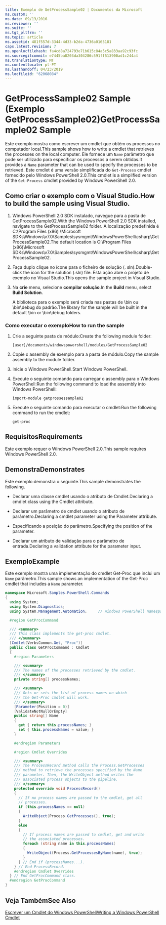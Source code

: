 ```yaml
---
title: Exemplo de GetProcessSample02 | Documentos da Microsoft
ms.custom: ''
ms.date: 09/13/2016
ms.reviewer: ''
ms.suite: ''
ms.tgt_pltfrm: ''
ms.topic: article
ms.assetid: 481f557d-3344-4d33-b2da-4736a0165181
caps.latest.revision: 7
ms.openlocfilehash: fa4cd8a724793e71b615c84a5c5a833aa92c93fc
ms.sourcegitcommit: e7445ba8203da304286c591ff513900ad1c244a4
ms.translationtype: MT
ms.contentlocale: pt-PT
ms.lasthandoff: 04/23/2019
ms.locfileid: "62068084"
---
```

# <a name="getprocesssample02-sample"></a><span data-ttu-id="a066b-102">GetProcessSample02 Sample (Exemplo GetProcessSample02)</span><span class="sxs-lookup"><span data-stu-id="a066b-102">GetProcessSample02 Sample</span></span>

<span data-ttu-id="a066b-103">Este exemplo mostra como escrever um cmdlet que obtém os processos no computador local.</span><span class="sxs-lookup"><span data-stu-id="a066b-103">This sample shows how to write a cmdlet that retrieves the processes on the local computer.</span></span> <span data-ttu-id="a066b-104">Ele fornece um `Name` parâmetro que pode ser utilizado para especificar os processos a serem obtidas.</span><span class="sxs-lookup"><span data-stu-id="a066b-104">It provides a `Name` parameter that can be used to specify the processes to be retrieved.</span></span> <span data-ttu-id="a066b-105">Este cmdlet é uma versão simplificada do `Get-Process` cmdlet fornecido pelo Windows PowerShell 2.0.</span><span class="sxs-lookup"><span data-stu-id="a066b-105">This cmdlet is a simplified version of the `Get-Process` cmdlet provided by Windows PowerShell 2.0.</span></span>

## <a name="how-to-build-the-sample-using-visual-studio"></a><span data-ttu-id="a066b-106">Como criar o exemplo com o Visual Studio.</span><span class="sxs-lookup"><span data-stu-id="a066b-106">How to build the sample using Visual Studio.</span></span>

1. <span data-ttu-id="a066b-107">Windows PowerShell 2.0 SDK instalado, navegue para a pasta de GetProcessSample02.</span><span class="sxs-lookup"><span data-stu-id="a066b-107">With the Windows PowerShell 2.0 SDK installed, navigate to the GetProcessSample02 folder.</span></span> <span data-ttu-id="a066b-108">A localização predefinida é C:\Program Files (x86) \Microsoft SDKs\Windows\v7.0\Samples\sysmgmt\WindowsPowerShell\csharp\GetProcessSample02.</span><span class="sxs-lookup"><span data-stu-id="a066b-108">The default location is C:\Program Files (x86)\Microsoft SDKs\Windows\v7.0\Samples\sysmgmt\WindowsPowerShell\csharp\GetProcessSample02.</span></span>

2. <span data-ttu-id="a066b-109">Faça duplo clique no ícone para o ficheiro de solução (. sln).</span><span class="sxs-lookup"><span data-stu-id="a066b-109">Double-click the icon for the solution (.sln) file.</span></span> <span data-ttu-id="a066b-110">Esta ação abre o projeto de exemplo no Visual Studio.</span><span class="sxs-lookup"><span data-stu-id="a066b-110">This opens the sample project in Visual Studio.</span></span>

3. <span data-ttu-id="a066b-111">Na **crie** menu, selecione **compilar solução**.</span><span class="sxs-lookup"><span data-stu-id="a066b-111">In the **Build** menu, select **Build Solution**.</span></span>

    <span data-ttu-id="a066b-112">A biblioteca para o exemplo será criada nas pastas de \bin ou \bin\debug do padrão.</span><span class="sxs-lookup"><span data-stu-id="a066b-112">The library for the sample will be built in the default \bin or \bin\debug folders.</span></span>

### <a name="how-to-run-the-sample"></a><span data-ttu-id="a066b-113">Como executar o exemplo</span><span class="sxs-lookup"><span data-stu-id="a066b-113">How to run the sample</span></span>

1. <span data-ttu-id="a066b-114">Crie a seguinte pasta de módulo:</span><span class="sxs-lookup"><span data-stu-id="a066b-114">Create the following module folder:</span></span>

    `[user]/documents/windowspowershell/modules/GetProcessSample02`

2. <span data-ttu-id="a066b-115">Copie o assembly de exemplo para a pasta de módulo.</span><span class="sxs-lookup"><span data-stu-id="a066b-115">Copy the sample assembly to the module folder.</span></span>

3. <span data-ttu-id="a066b-116">Inicie o Windows PowerShell.</span><span class="sxs-lookup"><span data-stu-id="a066b-116">Start Windows PowerShell.</span></span>

4. <span data-ttu-id="a066b-117">Execute o seguinte comando para carregar o assembly para o Windows PowerShell:</span><span class="sxs-lookup"><span data-stu-id="a066b-117">Run the following command to load the assembly into Windows PowerShell:</span></span>

    `import-module getprossessample02`

5. <span data-ttu-id="a066b-118">Execute o seguinte comando para executar o cmdlet:</span><span class="sxs-lookup"><span data-stu-id="a066b-118">Run the following command to run the cmdlet:</span></span>

    `get-proc`

## <a name="requirements"></a><span data-ttu-id="a066b-119">Requisitos</span><span class="sxs-lookup"><span data-stu-id="a066b-119">Requirements</span></span>

<span data-ttu-id="a066b-120">Este exemplo requer o Windows PowerShell 2.0.</span><span class="sxs-lookup"><span data-stu-id="a066b-120">This sample requires Windows PowerShell 2.0.</span></span>

## <a name="demonstrates"></a><span data-ttu-id="a066b-121">Demonstra</span><span class="sxs-lookup"><span data-stu-id="a066b-121">Demonstrates</span></span>

<span data-ttu-id="a066b-122">Este exemplo demonstra o seguinte.</span><span class="sxs-lookup"><span data-stu-id="a066b-122">This sample demonstrates the following.</span></span>

- <span data-ttu-id="a066b-123">Declarar uma classe cmdlet usando o atributo de Cmdlet.</span><span class="sxs-lookup"><span data-stu-id="a066b-123">Declaring a cmdlet class using the Cmdlet attribute.</span></span>

- <span data-ttu-id="a066b-124">Declarar um parâmetro de cmdlet usando o atributo de parâmetro.</span><span class="sxs-lookup"><span data-stu-id="a066b-124">Declaring a cmdlet parameter using the Parameter attribute.</span></span>

- <span data-ttu-id="a066b-125">Especificando a posição do parâmetro.</span><span class="sxs-lookup"><span data-stu-id="a066b-125">Specifying the position of the parameter.</span></span>

- <span data-ttu-id="a066b-126">Declarar um atributo de validação para o parâmetro de entrada.</span><span class="sxs-lookup"><span data-stu-id="a066b-126">Declaring a validation attribute for the parameter input.</span></span>

## <a name="example"></a><span data-ttu-id="a066b-127">Exemplo</span><span class="sxs-lookup"><span data-stu-id="a066b-127">Example</span></span>

<span data-ttu-id="a066b-128">Este exemplo mostra uma implementação do cmdlet Get-Proc que inclui um `Name` parâmetro.</span><span class="sxs-lookup"><span data-stu-id="a066b-128">This sample shows an implementation of the Get-Proc cmdlet that includes a `Name` parameter.</span></span>

```csharp
namespace Microsoft.Samples.PowerShell.Commands
{
  using System;
  using System.Diagnostics;
  using System.Management.Automation;     // Windows PowerShell namespace

  #region GetProcCommand

  /// <summary>
  /// This class implements the get-proc cmdlet.
  /// </summary>
  [Cmdlet(VerbsCommon.Get, "Proc")]
  public class GetProcCommand : Cmdlet
  {
    #region Parameters

    /// <summary>
    /// The names of the processes retrieved by the cmdlet.
    /// </summary>
    private string[] processNames;

    /// <summary>
    /// Gets or sets the list of process names on which
    /// the Get-Proc cmdlet will work.
    /// </summary>
    [Parameter(Position = 0)]
    [ValidateNotNullOrEmpty]
    public string[] Name
    {
      get { return this.processNames; }
      set { this.processNames = value; }
    }

    #endregion Parameters

    #region Cmdlet Overrides

    /// <summary>
    /// The ProcessRecord method calls the Process.GetProcesses
    /// method to retrieve the processes specified by the Name
    /// parameter. Then, the WriteObject method writes the
    /// associated process objects to the pipeline.
    /// </summary>
    protected override void ProcessRecord()
    {
      // If no process names are passed to the cmdlet, get all
      // processes.
      if (this.processNames == null)
      {
        WriteObject(Process.GetProcesses(), true);
      }
      else
      {
        // If process names are passed to cmdlet, get and write
        // the associated processes.
        foreach (string name in this.processNames)
        {
          WriteObject(Process.GetProcessesByName(name), true);
        }
      } // End if (processNames...).
    } // End ProcessRecord.
    #endregion Cmdlet Overrides
  } // End GetProcCommand class.
  #endregion GetProcCommand
}
```

## <a name="see-also"></a><span data-ttu-id="a066b-129">Veja Também</span><span class="sxs-lookup"><span data-stu-id="a066b-129">See Also</span></span>

[<span data-ttu-id="a066b-130">Escrever um Cmdlet do Windows PowerShell</span><span class="sxs-lookup"><span data-stu-id="a066b-130">Writing a Windows PowerShell Cmdlet</span></span>](./writing-a-windows-powershell-cmdlet.md)
